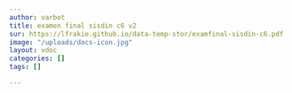```yaml
---
author: varbot
title: examen final sisdin c6 v2
sur: https://lfrakie.github.io/data-temp-stor/examfinal-sisdin-c6.pdf
image: "/uploads/docs-icon.jpg"
layout: vdoc
categories: []
tags: []

---
```

